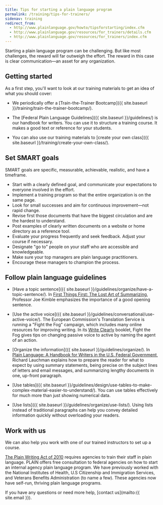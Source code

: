 ```yaml
---
title: Tips for starting a plain language program
permalink: /training/tips-for-trainers/
sidenav: training
redirect_from:
  - http://www.plainlanguage.gov/howto/tipsforstarting/index.cfm
  - http://www.plainlanguage.gov/resources/for_trainers/details.cfm
  - http://www.plainlanguage.gov/resources/for_trainers/index.cfm
---
```


Starting a plain language program can be challenging. But like most challenges, the reward will far outweigh the effort. The reward in this case is clear communication—an asset for any organization.

## Getting started

As a first step, you'll want to look at our training materials to get an idea of what you should cover:

- We periodically offer a [Train-the-Trainer Bootcamp]({{ site.baseurl }}/training/train-the-trainer-bootcamp/).

- The [Federal Plain Language Guidelines]({{ site.baseurl }}/guidelines/) is our handbook for writers. You can use it to structure a training course. It makes a good text or reference for your students.

- You can also use our training materials to [create your own class]({{ site.baseurl }}/training/create-your-own-class/).

## Set SMART goals

SMART goals are specific, measurable, achievable, realistic, and have a timeframe.

- Start with a clearly defined goal, and communicate your expectations to everyone involved in the effort.
- Implement a training program so that the entire organization is on the same page.
- Look for small successes and aim for continuous improvement—not rapid change.
- Revise first those documents that have the biggest circulation and are the hardest to understand.
- Post examples of clearly written documents on a website or home directory as a reference tool.
- Evaluate your progress frequently and seek feedback. Adjust your course if necessary.
- Designate "go to" people on your staff who are accessible and knowledgeable.
- Make sure your top managers are plain language practitioners.
- Encourage these managers to champion the process.

## Follow plain language guidelines

- [Have a topic sentence]({{ site.baseurl }}/guidelines/organize/have-a-topic-sentence/). In [First Things First: The Lost Art of Summarizing](http://aja.ncsc.dni.us/courtrv/cr38-2/CR38-2Kimble.pdf), Professor Joe Kimble emphasizes the importance of a good opening sentence.

- [Use the active voice]({{ site.baseurl }}/guidelines/conversational/use-active-voice/). The European Commission's Translation Service is running a "Fight the Fog" campaign, which includes many online resources for improving writing. In its [Write Clearly](http://www.au.af.mil/au/awc/awcgate/eu/fight_the_fog_en.pdf) booklet, Fight the Fog gives tips on changing passive voice to active by naming the agent of an action.

- [Organize the information]({{ site.baseurl }}/guidelines/organize/). In [Plain Language: A Handbook for Writers in the U.S. Federal Government](http://www.lauchmangroup.com/PDFfiles/PLHandbook.PDF),  Richard Lauchman explains how to prepare the reader for what to expect by using summary statements, being precise on the subject lines of letters and email messages, and summarizing lengthy documents in one, up-front paragraph.

- [Use tables]({{ site.baseurl }}/guidelines/design/use-tables-to-make-complex-material-easier-to-understand/). You can use tables effectively for much more than just showing numerical data.

- [Use lists]({{ site.baseurl }}/guidelines/organize/use-lists/). Using lists instead of traditional paragraphs can help you convey detailed information quickly without overloading your readers.

## Work with us

We can also help you work with one of our trained instructors to set up a course.

[The Plain Writing Act of 2010](http://frwebgate.access.gpo.gov/cgi-bin/getdoc.cgi?dbname=111_cong_bills&docid=f:h946enr.txt.pdf) requires agencies to train their staff in plain language. PLAIN offers free consultation to federal agencies on how to start an internal agency plain language program. We have previously worked with the National Institutes of Health, U.S Citizenship and Immigration Services, and Veterans Benefits Administration (to name a few). These agencies now have self-run, thriving plain language programs.

If you have any questions or need more help, [contact us](mailto:{{ site.email }}).
